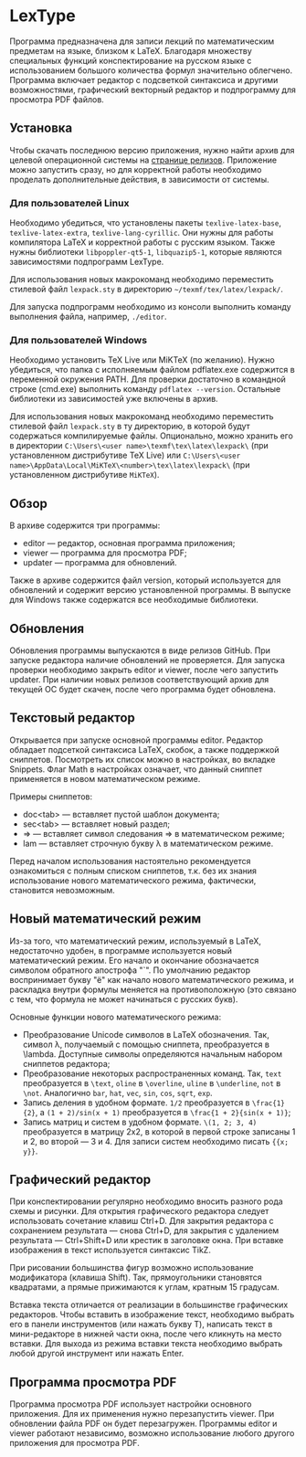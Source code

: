 # LexType

Программа предназначена для записи лекций по математическим предметам на языке, близком к LaTeX. Благодаря множеству специальных функций конспектирование на русском языке с использованием большого количества формул значительно облегчено. Программа включает редактор с подсветкой синтаксиса и другими возможностями, графический векторный редактор и подпрограмму для просмотра PDF файлов.

## Установка
Чтобы скачать последнюю версию приложения, нужно найти архив для целевой операционной системы на [странице релизов](https://github.com/damoldavskiy/LexType/releases). Приложение можно запустить сразу, но для корректной работы необходимо проделать дополнительные действия, в зависимости от системы.

### Для пользователей Linux
Необходимо убедиться, что установлены пакеты `texlive-latex-base`, `texlive-latex-extra`, `texlive-lang-cyrillic`. Они нужны для работы компилятора LaTeX и корректной работы с русским языком. Также нужны библиотеки `libpoppler-qt5-1`, `libquazip5-1`, которые являются зависимостями подпрограмм LexType.

Для использования новых макрокоманд необходимо переместить стилевой файл `lexpack.sty` в директорию `~/texmf/tex/latex/lexpack/`.

Для запуска подпрограмм необходимо из консоли выполнить команду выполнения файла, например, `./editor`.

### Для пользователей Windows
Необходимо установить TeX Live или MiKTeX (по желанию). Нужно убедиться, что папка с исполняемым файлом pdflatex.exe содержится в переменной окружения PATH. Для проверки достаточно в командной строке (cmd.exe) выполнить команду `pdflatex --version`. Остальные библиотеки из зависимостей уже включены в архив.

Для использования новых макрокоманд необходимо переместить стилевой файл `lexpack.sty` в ту директорию, в которой будут содержаться компилируемые файлы. Опционально, можно хранить его в директории `C:\Users\<user name>\texmf\tex\latex\lexpack\` (при установленном дистрибутиве TeX Live) или `C:\Users\<user name>\AppData\Local\MiKTeX\<number>\tex\latex\lexpack\` (при установленном дистрибутиве `MiKTeX`).

## Обзор
В архиве содержится три программы:

* editor — редактор, основная программа приложения;
* viewer — программа для просмотра PDF;
* updater — программа для обновлений.

Также в архиве содержится файл version, который используется для обновлений и содержит версию установленной программы. В выпуске для Windows также содержатся все необходимые библиотеки.

## Обновления
Обновления программы выпускаются в виде релизов GitHub. При запуске редактора наличие обновлений не проверяется. Для запуска проверки необходимо закрыть editor и viewer, после чего запустить updater. При наличии новых релизов соответствующий архив для текущей ОС будет скачен, после чего программа будет обновлена.

## Текстовый редактор
Открывается при запуске основной программы editor. Редактор обладает подсеткой синтаксиса LaTeX, скобок, а также поддержкой сниппетов. Посмотреть их список можно в настройках, во вкладке Snippets. Флаг Math в настройках означает, что данный сниппет применяется в новом математическом режиме.

Примеры сниппетов:

* doc\<tab\> — вставляет пустой шаблон документа;
* sec\<tab\> — вставляет новый раздел;
* => — вставляет символ следования ⇒ в математическом режиме;
* lam — вставляет строчную букву λ в математическом режиме.

Перед началом использования настоятельно рекомендуется ознакомиться с полным списком сниппетов, т.к. без их знания использование нового математического режима, фактически, становится невозможным.

## Новый математический режим
Из-за того, что математический режим, используемый в LaTeX, недостаточно удобен, в программе используется новый математический режим. Его начало и окончание обозначается символом обратного апострофа "`". По умолчанию редактор воспринимает букву "ё" как начало нового математического режима, и раскладка внутри формулы меняется на противоположную (это связано с тем, что формула не может начинаться с русских букв).

Основные функции нового математического режима:

* Преобразование Unicode символов в LaTeX обозначения. Так, символ λ, получаемый с помощью сниппета, преобразуется в \lambda. Доступные символы определяются начальным набором сниппетов редактора;
* Преобразование некоторых распространенных команд. Так, `text` преобразуется в `\text`, `oline` в `\overline`, `uline` в `\underline`, `not` в `\not`. Аналогично `bar`, `hat`, `vec`, `sin`, `cos`, `sqrt`, `exp`.
* Запись деления в удобном формате. `1/2` преобразуется в `\frac{1}{2}`, а `(1 + 2)/sin(x + 1)` преобразуется в `\frac{1 + 2}{sin(x + 1)}`;
* Запись матриц и систем в удобном формате. `\(1, 2; 3, 4)` преобразуется в матрицу 2x2, в которой в первой строке записаны 1 и 2, во второй — 3 и 4. Для записи систем необходимо писать `{{x; y}}`.

## Графический редактор
При конспектировании регулярно необходимо вносить разного рода схемы и рисунки. Для открытия графического редактора следует использовать сочетание клавиш Ctrl+D. Для закрытия редактора с сохранением результата — снова Ctrl+D, для закрытия с удалением результата — Ctrl+Shift+D или крестик в заголовке окна. При вставке изображения в текст используется синтаксис TikZ.

При рисовании большинства фигур возможно использование модификатора (клавиша Shift). Так, прямоугольники становятся квадратами, а прямые прижимаются к углам, кратным 15 градусам.

Вставка текста отличается от реализации в большинстве графических редакторов. Чтобы вставить в изображение текст, необходимо выбрать его в панели инструментов (или нажать букву T), написать текст в мини-редакторе в нижней части окна, после чего кликнуть на место вставки. Для выхода из режима вставки текста необходимо выбрать любой другой инструмент или нажать Enter.

## Программа просмотра PDF
Программа просмотра PDF использует настройки основного приложения. Для их применения нужно перезапустить viewer. При обновлении файла PDF он будет перезагружен. Программы editor и viewer работают независимо, возможно использование любого другого приложения для просмотра PDF.

